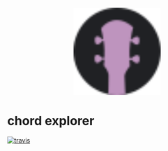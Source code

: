 <p align="center">
  <a href="https://catdad-experiments.github.io/reminder/">
    <img src="src/icons/favicon.svg" width="200px" alt="logo" />
  </a>
</p>

# chord explorer

[![travis][travis.svg]][travis.link]

[travis.svg]: https://travis-ci.org/catdad/chord-explorer.svg?branch=master
[travis.link]: https://travis-ci.org/catdad/chord-explorer
